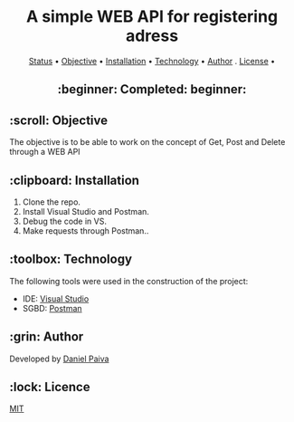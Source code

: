 <h1 align="center">A simple WEB API for registering adress </h1>

<p align="center">
 <a href="#status">Status</a> • 
 <a href="#objetivo">Objective</a> •
 <a href="#instalacao">Installation</a> • 
 <a href="#tecnologias">Technology</a> • 
 <a href="#autor">Author</a> .
 <a href="#licenca">License</a> • 
</p>

<h2 align="center" id=status> 
	:beginner: Completed: beginner:
</h2>

<h2 id=objetivo>:scroll: Objective</h2>
The objective is to be able to work on the concept of Get, Post and Delete through a WEB API

<h2 id=instalacao>:clipboard: Installation</h2>

1. Clone the repo.
2. Install Visual Studio and Postman.
3. Debug the code in VS.
4. Make requests through Postman..

<h2 id=tecnologias>:toolbox: Technology</h2>

The following tools were used in the construction of the project:

- IDE: <a href="https://visualstudio.microsoft.com/pt-br/">Visual Studio</a>
- SGBD: <a href="https://www.postman.com/downloads/">Postman</a>

<h2 id=autor>:grin: Author</h2>

Developed by <a href="https://www.linkedin.com/in/danhpaiva/" target="_blank">Daniel Paiva</a>

<h2 id=licenca>:lock: Licence</h2>
<a href="https://github.com/danhpaiva/e2-basic-web-api-csharp/blob/main/LICENSE" target="_blank">MIT</a>

